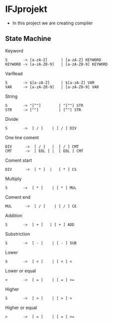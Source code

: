 # IFJprojekt
- In this project we are creating compiler

## State Machine

Keyword
```
S       -> [a-zA-Z]      | [a-zA-Z] KEYWORD 
KEYWORD -> [a-zA-Z0-9]   | [a-zA-Z0-9] KEYWORD
```

VarRead
```
S       -> $[a-zA-Z]     | $[a-zA-Z] VAR
VAR     -> [a-zA-Z0-9]   | [a-zA-Z0-9] VAR
```

String
```
S       -> "[^"]        | "[^"] STR
STR     -> [^"]         | [^"] STR
```

Divide
```
S       ->  [ / ]    | [ / ] DIV
``` 

One line coment
```
DIV      ->  [ / ]   |  [ / ] CMT
CMT      ->  [ EOL ] |  [ EOL ] CMT
```

Coment start
```
DIV      ->  [ * ]  |   [ * ] CS
```

Multiply
```
S       ->  [ * ]    | [ * ] MUL
```

Coment end
```
MUL      ->  [ / ]    | [ / ] CE
```

Addition
```
S       ->  [ + ]   | [ + ] ADD
```

Substriction
```
S       ->  [ - ]    | [ - ] SUB
```

Lower
```
S       ->  [ < ]    | [ < ] <
```

Lower or equal
```
<       ->  [ = ]    | [ = ] <=
```

Higher
```
S       ->  [ > ]    | [ > ] >
```

Higher or equal
```
>       ->  [ = ]    | [ = ] >=
```
